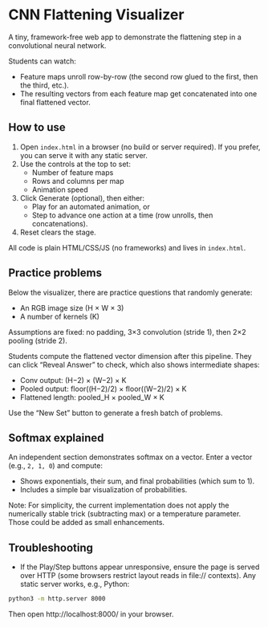 
# CNN Flattening Visualizer

A tiny, framework-free web app to demonstrate the flattening step in a convolutional neural network.

Students can watch:
- Feature maps unroll row-by-row (the second row glued to the first, then the third, etc.).
- The resulting vectors from each feature map get concatenated into one final flattened vector.

## How to use

1. Open `index.html` in a browser (no build or server required). If you prefer, you can serve it with any static server.
2. Use the controls at the top to set:
	- Number of feature maps
	- Rows and columns per map
	- Animation speed
3. Click Generate (optional), then either:
	- Play for an automated animation, or
	- Step to advance one action at a time (row unrolls, then concatenations).
4. Reset clears the stage.

All code is plain HTML/CSS/JS (no frameworks) and lives in `index.html`.

## Practice problems

Below the visualizer, there are practice questions that randomly generate:
- An RGB image size (H × W × 3)
- A number of kernels (K)

Assumptions are fixed: no padding, 3×3 convolution (stride 1), then 2×2 pooling (stride 2).

Students compute the flattened vector dimension after this pipeline. They can click “Reveal Answer” to check, which also shows intermediate shapes:
- Conv output: (H−2) × (W−2) × K
- Pooled output: floor((H−2)/2) × floor((W−2)/2) × K
- Flattened length: pooled_H × pooled_W × K

Use the “New Set” button to generate a fresh batch of problems.

## Softmax explained

An independent section demonstrates softmax on a vector. Enter a vector (e.g., `2, 1, 0`) and compute:
- Shows exponentials, their sum, and final probabilities (which sum to 1).
- Includes a simple bar visualization of probabilities.

Note: For simplicity, the current implementation does not apply the numerically stable trick (subtracting max) or a temperature parameter. Those could be added as small enhancements.

## Troubleshooting

- If the Play/Step buttons appear unresponsive, ensure the page is served over HTTP (some browsers restrict layout reads in file:// contexts). Any static server works, e.g., Python:

```bash
python3 -m http.server 8000
```

Then open http://localhost:8000/ in your browser.
